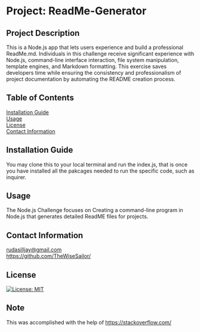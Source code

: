 
  # Project: ReadMe-Generator
  ## Project Description 
  This is a Node.js app that lets users experience and build a professional ReadMe.md. Individuals in this challenge receive significant experience with Node.js, command-line interface interaction, file system manipulation, template engines, and Markdown formatting. This exercise saves developers time while ensuring the consistency and professionalism of project documentation by automating the README creation process. 
  ## Table of Contents 
   [Installation Guide](#installation) <br>
   [Usage](#usage) <br>
   [License ](#license)  <br>
   [Contact Information](#ContactInformation) <br>

  ## Installation Guide 
  You may clone this to your local terminal and run the index.js, that is once you have installed all the pakcages needed to run the specific code, such as inquirer.

  ## Usage 
  The Node.js Challenge focuses on Creating a command-line program in Node.js that generates detailed ReadME files for projects. <br>


  ## Contact Information 
  rudasilljay@gmail.com  
 https://github.com/TheWiseSailor/

 ## License

 [![License: MIT](https://img.shields.io/badge/License-MIT-yellow.svg)](https://opensource.org/licenses/MIT) 

 ## Note 
 This was accomplished with the help of https://stackoverflow.com/
  
